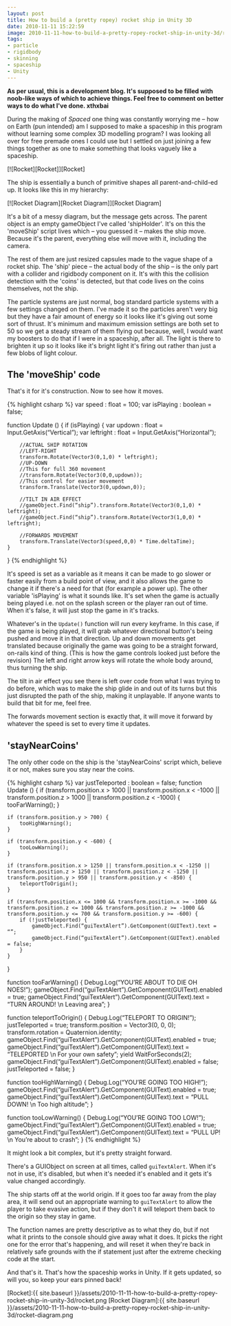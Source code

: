 ```yaml
---
layout: post
title: How to build a (pretty ropey) rocket ship in Unity 3D
date: 2010-11-11 15:22:59
image: 2010-11-11-how-to-build-a-pretty-ropey-rocket-ship-in-unity-3d/rocket-diagram.png
tags:
- particle
- rigidbody
- skinning
- spaceship
- Unity
---
```

**As per usual, this is a development blog. It's supposed to be filled with noob-like ways of which to achieve things. Feel free to comment on better ways to do what I've done. xthxbai**

During the making of *Spaced* one thing was constantly worrying me – how on Earth (pun intended) am I supposed to make a spaceship in this program without learning some complex 3D modelling program? I was looking all over for free premade ones I could use but I settled on just joining a few things together as one to make something that looks vaguely like a spaceship.

[![Rocket][Rocket]][Rocket]

The ship is essentially a bunch of primitive shapes all parent-and-child-ed up. It looks like this in my hierarchy:

[![Rocket Diagram][Rocket Diagram]][Rocket Diagram]

It's a bit of a messy diagram, but the message gets across. The parent object is an empty gameObject I've called 'shipHolder'. It's on this the 'moveShip' script lives which – you guessed it – makes the ship move. Because it's the parent, everything else will move with it, including the camera.

The rest of them are just resized capsules made to the vague shape of a rocket ship. The 'ship' piece – the actual body of the ship – is the only part with a collider and rigidbody component on it. It's with this the collision detection with the 'coins' is detected, but that code lives on the coins themselves, not the ship.

The particle systems are just normal, bog standard particle systems with a few settings changed on them. I've made it so the particles aren't very big but they have a fair amount of energy so it looks like it's giving out some sort of thrust. It's minimum and maximum emission settings are both set to 50 so we get a steady stream of them flying out because, well, I would want my boosters to do that if I were in a spaceship, after all. The light is there to brighten it up so it looks like it's bright light it's firing out rather than just a few blobs of light colour.

## The 'moveShip' code

That's it for it's construction. Now to see how it moves.

{% highlight csharp %}
var speed : float = 100;
var isPlaying : boolean = false;

function Update () {
	if (isPlaying) {
		var updown : float = Input.GetAxis(“Vertical”);
		var leftright : float = Input.GetAxis(“Horizontal”);

		//ACTUAL SHIP ROTATION
		//LEFT-RIGHT
		transform.Rotate(Vector3(0,1,0) * leftright);
		//UP-DOWN
		//This for full 360 movement
		//transform.Rotate(Vector3(0,0,updown));
		//This control for easier movement
		transform.Translate(Vector3(0,updown,0));

		//TILT IN AIR EFFECT
		//gameObject.Find(“ship”).transform.Rotate(Vector3(0,1,0) * leftright);
		//gameObject.Find(“ship”).transform.Rotate(Vector3(1,0,0) * leftright);

		//FORWARDS MOVEMENT
		transform.Translate(Vector3(speed,0,0) * Time.deltaTime);
	}
}
{% endhighlight %}

It's speed is set as a variable as it means it can be made to go slower or faster easily from a build point of view, and it also allows the game to change it if there's a need for that (for example a power up). The other variable 'isPlaying' is what it sounds like. It's set when the game is actually being played i.e. not on the splash screen or the player ran out of time. When it's false, it will just stop the game in it's tracks.

Whatever's in the <code>Update()</code> function will run every keyframe. In this case, if the game is being played, it will grab whatever directional button's being pushed and move it in that direction. Up and down movements get translated because originally the game was going to be a straight forward, on-rails kind of thing. (This is how the game controls looked just before the revision) The left and right arrow keys will rotate the whole body around, thus turning the ship.

The tilt in air effect you see there is left over code from what I was trying to do before, which was to make the ship glide in and out of its turns but this just disrupted the path of the ship, making it unplayable. If anyone wants to build that bit for me, feel free.

The forwards movement section is exactly that, it will move it forward by whatever the speed is set to every time it updates.

## 'stayNearCoins'

The only other code on the ship is the 'stayNearCoins' script which, believe it or not, makes sure you stay near the coins.

{% highlight csharp %}
var justTeleported : boolean = false;
function Update () {
	if (transform.position.x > 1000 || transform.position.x < -1000 || transform.position.z > 1000 || transform.position.z < -1000) {
		tooFarWarning();
	}

	if (transform.position.y > 700) {
		tooHighWarning();
	}

	if (transform.position.y < -600) {
		tooLowWarning();
	}

	if (transform.position.x > 1250 || transform.position.x < -1250 || transform.position.z > 1250 || transform.position.z < -1250 || transform.position.y > 950 || transform.position.y < -850) {
		teleportToOrigin();
	}

	if (transform.position.x <= 1000 && transform.position.x >= -1000 && transform.position.z <= 1000 && transform.position.z >= -1000 && transform.position.y <= 700 && transform.position.y >= -600) {
		if (!justTeleported) {
			gameObject.Find(“guiTextAlert”).GetComponent(GUIText).text = “”;
			gameObject.Find(“guiTextAlert”).GetComponent(GUIText).enabled = false;
		}
	}
}

function tooFarWarning() {
	Debug.Log(“YOU’RE ABOUT TO DIE OH NOES!”);
	gameObject.Find(“guiTextAlert”).GetComponent(GUIText).enabled = true;
	gameObject.Find(“guiTextAlert”).GetComponent(GUIText).text = “TURN AROUND! \n Leaving area”;
}

function teleportToOrigin() {
	Debug.Log(“TELEPORT TO ORIGIN!”);
	justTeleported = true;
	transform.position = Vector3(0, 0, 0);
	transform.rotation = Quaternion.identity;
	gameObject.Find(“guiTextAlert”).GetComponent(GUIText).enabled = true;
	gameObject.Find(“guiTextAlert”).GetComponent(GUIText).text = “TELEPORTED \n For your own safety”;
	yield WaitForSeconds(2);
	gameObject.Find(“guiTextAlert”).GetComponent(GUIText).enabled = false;
	justTeleported = false;
}

function tooHighWarning() {
	Debug.Log(“YOU’RE GOING TOO HIGH!”);
	gameObject.Find(“guiTextAlert”).GetComponent(GUIText).enabled = true;
	gameObject.Find(“guiTextAlert”).GetComponent(GUIText).text = “PULL DOWN! \n Too high altitude”;
}

function tooLowWarning() {
	Debug.Log(“YOU’RE GOING TOO LOW!”);
	gameObject.Find(“guiTextAlert”).GetComponent(GUIText).enabled = true;
	gameObject.Find(“guiTextAlert”).GetComponent(GUIText).text = “PULL UP! \n You’re about to crash”;
}
{% endhighlight %}

It might look a bit complex, but it's pretty straight forward.

There's a GUIObject on screen at all times, called <code>guiTextAlert</code>. When it's not in use, it's disabled, but when it's needed it's enabled and it gets it's value changed accordingly.

The ship starts off at the world origin. If it goes too far away from the play area, it will send out an appropriate warning to <code>guiTextAlert</code> to allow the player to take evasive action, but if they don't it will teleport them back to the origin so they stay in game.

The function names are pretty descriptive as to what they do, but if not what it prints to the console should give away what it does. It picks the right one for the error that's happening, and will reset it when they're back in relatively safe grounds with the if statement just after the extreme checking code at the start.

And that's it. That's how the spaceship works in Unity. If it gets updated, so will you, so keep your ears pinned back!

[Rocket]:{{ site.baseurl }}/assets/2010-11-11-how-to-build-a-pretty-ropey-rocket-ship-in-unity-3d/rocket.png
[Rocket Diagram]:{{ site.baseurl }}/assets/2010-11-11-how-to-build-a-pretty-ropey-rocket-ship-in-unity-3d/rocket-diagram.png